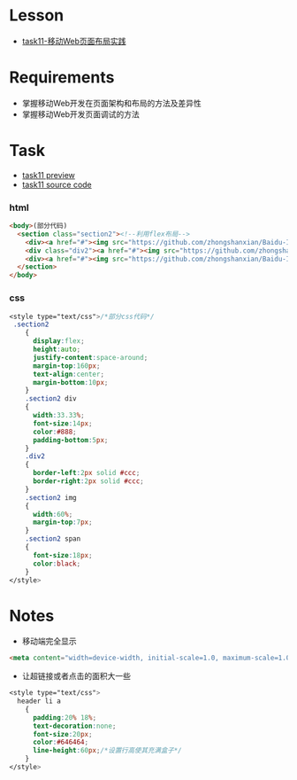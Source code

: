 # Lesson

+ [task11-移动Web页面布局实践](http://ife.baidu.com/course/detail/id/116)

# Requirements

+ 掌握移动Web开发在页面架构和布局的方法及差异性
+ 掌握移动Web开发页面调试的方法

# Task

+ [task11 preview](https://codepen.io/zhongshanxian/pen/VpdzvR?editors=1100)
+ [task11 source code](https://github.com/zhongshanxian/Baidu-IFE-2017/blob/master/codes/HTML%26CSS/task11-mobile-web.html)

### html

```html
<body>(部分代码)
  <section class="section2"><!--利用flex布局-->
    <div><a href="#"><img src="https://github.com/zhongshanxian/Baidu-IFE-2017/blob/master/docs/assets/img/img3.jpg?raw=true"></a><br><span>分栏一</span><br>分栏小标题</div>
    <div class="div2"><a href="#"><img src="https://github.com/zhongshanxian/Baidu-IFE-2017/blob/master/docs/assets/img/img3.jpg?raw=true"></a><br><span>分栏二</span><br>分栏小标题</div>
    <div><a href="#"><img src="https://github.com/zhongshanxian/Baidu-IFE-2017/blob/master/docs/assets/img/img3.jpg?raw=true"></a><br><span>分栏三</span><br>分栏小标题</div>
  </section>
</body> 
```

### css

```css
<style type="text/css">/*部分css代码*/
 .section2
    {
      display:flex;
      height:auto;
      justify-content:space-around;
      margin-top:160px;
      text-align:center;
      margin-bottom:10px;
    }
    .section2 div
    {
      width:33.33%;
      font-size:14px;
      color:#888;
      padding-bottom:5px;
    }
    .div2
    {
      border-left:2px solid #ccc;
      border-right:2px solid #ccc;
    }
    .section2 img
    {
      width:60%;
      margin-top:7px;
    }
    .section2 span
    {
      font-size:18px;  
      color:black;
    }
</style>
```

# Notes

+ 移动端完全显示
   
```html
<meta content="width=device-width, initial-scale=1.0, maximum-scale=1.0, user-scalable=0" name="viewport">
```
+ 让超链接或者点击的面积大一些

```css
<style type="text/css">
  header li a
    {
      padding:20% 18%;
      text-decoration:none;
      font-size:20px;
      color:#646464;
      line-height:60px;/*设置行高使其充满盒子*/
    }
</style>
```